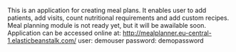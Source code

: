 This is an application for creating meal plans. 
It enables user to add patients, add visits, count nutritional requirements and add custom recipes.
Meal planning module is not ready yet, but it will be awailable soon. 
Application can be accessed online at: 
http://mealplanner.eu-central-1.elasticbeanstalk.com/
user: demouser password: demopassword
